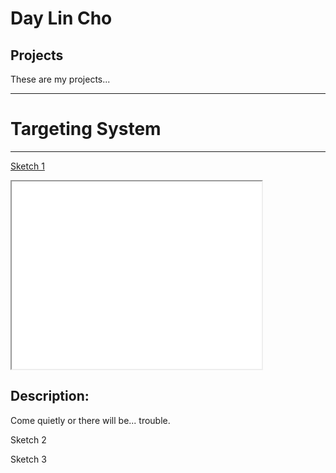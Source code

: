 # Day Lin Cho

## Projects

These are my projects...

---

# Targeting System

---

[Sketch 1](./sketch/)

<iframe src="./sketch/" width="400" height="300"></iframe>

## Description:
Come quietly or there will be... trouble.

Sketch 2

Sketch 3